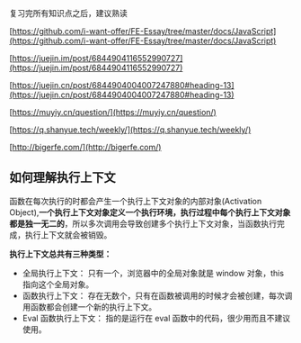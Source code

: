 复习完所有知识点之后，建议熟读

[https://github.com/i-want-offer/FE-Essay/tree/master/docs/JavaScript](https://github.com/i-want-offer/FE-Essay/tree/master/docs/JavaScript)

[https://juejin.im/post/6844904116552990727](https://juejin.im/post/6844904116552990727)

[https://juejin.cn/post/6844904004007247880#heading-13](https://juejin.cn/post/6844904004007247880#heading-13)

[https://muyiy.cn/question/](https://muyiy.cn/question/)

[https://q.shanyue.tech/weekly/](https://q.shanyue.tech/weekly/)

[http://bigerfe.com/](http://bigerfe.com/)


## 如何理解执行上下文

函数在每次执行的时都会产生一个执行上下文对象的内部对象(Activation Object),**一个执行上下文对象定义一个执行环境，执行过程中每个执行上下文对象都是独一无二的**，所以多次调用会导致创建多个执行上下文对象，当函数执行完成，执行上下文就会被销毁。


**执行上下文总共有三种类型：**

- 全局执行上下文： 只有一个，浏览器中的全局对象就是 window 对象，this 指向这个全局对象。
- 函数执行上下文： 存在无数个，只有在函数被调用的时候才会被创建，每次调用函数都会创建一个新的执行上下文。
- Eval 函数执行上下文： 指的是运行在 eval 函数中的代码，很少用而且不建议使用。


